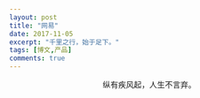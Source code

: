 ```yaml
---
layout: post
title: "网易"
date: 2017-11-05
excerpt: "千里之行，始于足下。"
tags: [博文,产品]
comments: true
---
```


<center>纵有疾风起，人生不言弃。</center>
